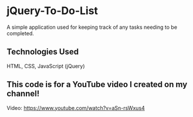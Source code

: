 # jQuery-To-Do-List
A simple application used for keeping track of any tasks needing to be completed.

## Technologies Used
HTML, CSS, JavaScript (jQuery)

## This code is for a YouTube video I created on my channel!
Video: https://www.youtube.com/watch?v=aSn-rsWxus4
